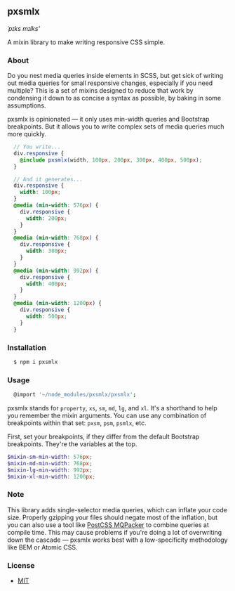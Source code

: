 ## pxsmlx

*ˈpɪks mɪlks'*

A mixin library to make writing responsive CSS simple.

### About

Do you nest media queries inside elements in SCSS, but get sick of writing out media queries for small responsive changes, especially if you need multiple? This is a set of mixins designed to reduce that work by condensing it down to as concise a syntax as possible, by baking in some assumptions.

pxsmlx is opinionated — it only uses min-width queries and Bootstrap breakpoints. But it allows you to write complex sets of media queries much more quickly.

```scss
  // You write...
  div.responsive {
    @include pxsmlx(width, 100px, 200px, 300px, 400px, 500px);
  }

  // And it generates...
  div.responsive {
    width: 100px;
  }
  @media (min-width: 576px) {
    div.responsive {
      width: 200px;
    }
  }
  @media (min-width: 768px) {
    div.responsive {
      width: 300px;
    }
  }
  @media (min-width: 992px) {
    div.responsive {
      width: 400px;
    }
  }
  @media (min-width: 1200px) {
    div.responsive {
      width: 500px;
    }
  }
```

### Installation

```bash
  $ npm i pxsmlx
```

### Usage

```bash
  @import '~/node_modules/pxsmlx/pxsmlx';
```

pxsmlx stands for `property`, `xs`, `sm`, `md`, `lg`, and `xl`. It's a shorthand to help you remember the mixin arguments. You can use any combination of breakpoints within that set: `pxsm`, `psm`, `psmlx`, etc.

First, set your breakpoints, if they differ from the default Bootstrap breakpoints. They're the variables at the top.

```scss
$mixin-sm-min-width: 576px;
$mixin-md-min-width: 768px;
$mixin-lg-min-width: 992px;
$mixin-xl-min-width: 1200px;
```

### Note

This library adds single-selector media queries, which can inflate your code size. Properly gzipping your files should negate most of the inflation, but you can also use a tool like [PostCSS MQPacker](https://github.com/hail2u/node-css-mqpacker) to combine queries at compile time. This may cause problems if you're doing a lot of overwriting down the cascade — pxsmlx works best with a low-specificity methodology like BEM or Atomic CSS.

### License
- [MIT](https://github.com/mpopv/pxsmlx/blob/master/LICENSE)
